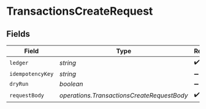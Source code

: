 # TransactionsCreateRequest


## Fields

| Field                                      | Type                                       | Required                                   | Description                                |
| ------------------------------------------ | ------------------------------------------ | ------------------------------------------ | ------------------------------------------ |
| `ledger`                                   | *string*                                   | :heavy_check_mark:                         | N/A                                        |
| `idempotencyKey`                           | *string*                                   | :heavy_minus_sign:                         | N/A                                        |
| `dryRun`                                   | *boolean*                                  | :heavy_minus_sign:                         | N/A                                        |
| `requestBody`                              | *operations.TransactionsCreateRequestBody* | :heavy_check_mark:                         | N/A                                        |